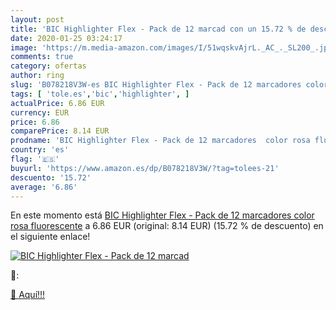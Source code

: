 ```yaml
---
layout: post
title: 'BIC Highlighter Flex - Pack de 12 marcad con un 15.72 % de descuento'
date: 2020-01-25 03:24:17
image: 'https://m.media-amazon.com/images/I/51wqskvAjrL._AC_._SL200_.jpg'
comments: true
category: ofertas
author: ring
slug: 'B078218V3W-es BIC Highlighter Flex - Pack de 12 marcadores color rosa...'
tags: [ 'tole.es','bic','highlighter', ]
actualPrice: 6.86 EUR
currency: EUR
price: 6.86
comparePrice: 8.14 EUR
prodname: 'BIC Highlighter Flex - Pack de 12 marcadores  color rosa fluorescente'
country: 'es'
flag: '🇪🇸'
buyurl: 'https://www.amazon.es/dp/B078218V3W/?tag=tolees-21'
descuento: '15.72'
average: '6.86'
---
```


En este momento está [BIC Highlighter Flex - Pack de 12 marcadores  color rosa fluorescente](https://www.amazon.es/dp/B078218V3W/?tag=tolees-21) a 6.86 EUR (original: 8.14 EUR) (15.72 %  de descuento) en el siguiente enlace!

[![BIC Highlighter Flex - Pack de 12 marcad](https://m.media-amazon.com/images/I/51wqskvAjrL._AC_._SL200_.jpg)](https://www.amazon.es/dp/B078218V3W/?tag=tolees-21)

🔎:


[🛒 Aquí!!!](https://www.amazon.es/dp/B078218V3W/?tag=tolees-21)
